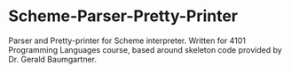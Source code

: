 # Scheme-Parser-Pretty-Printer
Parser and Pretty-printer for Scheme interpreter. Written for 4101 Programming Languages course, based around skeleton code provided by Dr. Gerald Baumgartner.
